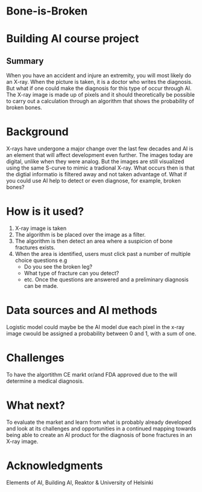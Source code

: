 # Bone-is-Broken
# Building AI course project
## Summary
When you have an accident and injure an extremity, you will most likely do an X-ray. When the picture is taken, it is a doctor who writes the diagnosis. But what if one could make the diagnosis for this type of occur through AI. The X-ray image is made up of pixels and it should theoretically be possible to carry out a calculation through an algorithm that shows the probability of broken bones.

# Background
X-rays have undergone a major change over the last few decades and AI is an element that will affect development even further. The images today are digital, unlike when they were analog. But the images are still visualized using the same S-curve to mimic a tradional X-ray. What occurs then is that the digtial informatio is filtered away and not taken advantage of. What if you could use AI help to detect or even diagnose, for example, broken bones?

# How is it used?
1. X-ray image is taken 
2. The algorithm is be placed over the image as a filter.
3. The algorithm is then detect an area where a suspicion of bone fractures exists. 
4. When the area is identified, users must click past a number of multiple choice questions e.g
      - Do you see the broken leg?
      - What type of fracture can you detect?
      - etc.
 Once the questions are answered and a preliminary diagnosis can be made.

# Data sources and AI methods
Logistic model could maybe be the AI model due each pixel in the x-ray image cwould be assigned a probability between 0 and 1, with a sum of one.

# Challenges
To have the algortithm CE markt or/and FDA approved due to the will determine a medical diagnosis.

# What next?
To evaluate the market and learn from what is probably already developed and look at its challenges and opportunities in a continued mapping towards being able to create an AI product for the diagnosis of bone fractures in an X-ray image.

# Acknowledgments
Elements of AI, Building AI, Reaktor & University of Helsinki
